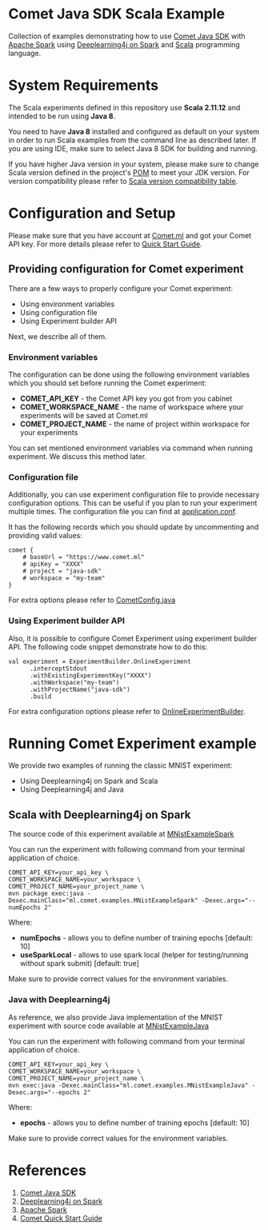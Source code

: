 # Comet Java SDK Scala Example
Collection of examples demonstrating how to use [Comet Java SDK](https://github.com/comet-ml/comet-java-sdk) 
with [Apache Spark](https://spark.apache.org) using [Deeplearning4j on Spark](https://deeplearning4j.konduit.ai/spark/tutorials/dl4j-on-spark-quickstart)
and [Scala](https://scala-lang.org) programming language.

# System Requirements

The Scala experiments defined in this repository use **Scala 2.11.12** and intended to be run
using **Java 8**.

You need to have **Java 8** installed and configured as default on your system in order to
run Scala examples from the command line as described later. If you are using IDE, make 
sure to select Java 8 SDK for building and running.

If you have higher Java version in your system, please make sure to change Scala version
defined in the project's [POM](./pom.xml) to meet your JDK version. For version compatibility please
refer to [Scala version compatibility table](https://docs.scala-lang.org/overviews/jdk-compatibility/overview.html).

# Configuration and Setup

Please make sure that you have account at [Comet.ml](https://www.comet.ml) and got your Comet API key.
For more details please refer to [Quick Start Guide](https://www.comet.ml/docs/quick-start/).

## Providing configuration for Comet experiment

There are a few ways to properly configure your Comet experiment:

* Using environment variables
* Using configuration file
* Using Experiment builder API

Next, we describe all of them.

### Environment variables

The configuration can be done using the following environment variables which you should set
before running the Comet experiment:

* **COMET_API_KEY** - the Comet API key you got from you cabinet
* **COMET_WORKSPACE_NAME** - the name of workspace where your experiments will be saved at Comet.ml
* **COMET_PROJECT_NAME** - the name of project within workspace for your experiments

You can set mentioned environment variables via command when running experiment. 
We discuss this method later.

### Configuration file

Additionally, you can use experiment configuration file to provide necessary configuration options.
This can be useful if you plan to run your experiment multiple times. The configuration file you can
find at [application.conf](./src/main/resources/application.conf).

It has the following records which you should update by uncommenting and providing valid values:

```text
comet {
    # baseUrl = "https://www.comet.ml"
    # apiKey = "XXXX"
    # project = "java-sdk"
    # workspace = "my-team"
}
```

For extra options please refer to [CometConfig.java](https://github.com/comet-ml/comet-java-sdk/blob/master/comet-java-client/src/main/java/ml/comet/experiment/impl/config/CometConfig.java)

### Using Experiment builder API

Also, it is possible to configure Comet Experiment using experiment builder API.
The following code snippet demonstrate how to do this:

```text
val experiment = ExperimentBuilder.OnlineExperiment
      .interceptStdout
      .withExistingExperimentKey("XXXX")
      .withWorkspace("my-team")
      .withProjectName("java-sdk")
      .build
```

For extra configuration options please refer to [OnlineExperimentBuilder](https://github.com/comet-ml/comet-java-sdk/blob/master/comet-java-client/src/main/java/ml/comet/experiment/builder/OnlineExperimentBuilder.java).

# Running Comet Experiment example

We provide two examples of running the classic MNIST experiment:

* Using Deeplearning4j on Spark and Scala
* Using Deeplearning4j and Java

## Scala with Deeplearning4j on Spark

The source code of this experiment available at [MNistExampleSpark](./src/main/scala/ml/comet/examples/MNistExampleSpark.scala)

You can run the experiment with following command from your terminal application of choice.

```text
COMET_API_KEY=your_api_key \
COMET_WORKSPACE_NAME=your_workspace \
COMET_PROJECT_NAME=your_project_name \
mvn package exec:java -Dexec.mainClass="ml.comet.examples.MNistExampleSpark" -Dexec.args="--numEpochs 2"
```

Where:
* **numEpochs** - allows you to define number of training epochs [default: 10]
* **useSparkLocal** - allows to use spark local (helper for testing/running without spark submit) [default: true]

Make sure to provide correct values for the environment variables.

### Java with Deeplearning4j

As reference, we also provide Java implementation of the MNIST experiment with source code available 
at [MNistExampleJava](./src/main/scala/ml/comet/examples/MNistExampleJava.java)

You can run the experiment with following command from your terminal application of choice.

```text
COMET_API_KEY=your_api_key \
COMET_WORKSPACE_NAME=your_workspace \
COMET_PROJECT_NAME=your_project_name \
mvn exec:java -Dexec.mainClass="ml.comet.examples.MNistExampleJava" -Dexec.args="--epochs 2"
```

Where:
* **epochs** - allows you to define number of training epochs [default: 10]

Make sure to provide correct values for the environment variables.

# References

1. [Comet Java SDK](https://github.com/comet-ml/comet-java-sdk)
2. [Deeplearning4j on Spark](https://deeplearning4j.konduit.ai/spark/tutorials/dl4j-on-spark-quickstart)
3. [Apache Spark](https://spark.apache.org)
4. [Comet Quick Start Guide](https://www.comet.ml/docs/quick-start/)
